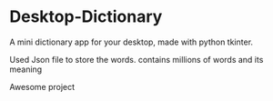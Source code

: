 # Desktop-Dictionary
A mini dictionary app for your desktop, made with python tkinter.

Used Json file to store the words. contains millions of words and its meaning 

Awesome project 
